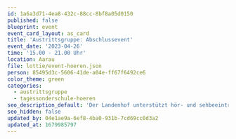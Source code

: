 ```yaml
---
id: 1a6a3d71-4ea8-432c-88cc-8bf8a05d0150
published: false
blueprint: event
event_card_layout: as_card
title: 'Austrittsgruppe: Abschlussevent'
event_date: '2023-04-26'
time: '15.00 - 21.00 Uhr'
location: Aarau
file: lottie/event-hoeren.json
person: 85495d3c-5606-41de-a04e-ff67f6492ce6
color_theme: green
categories:
  - austrittsgruppe
  - tagessonderschule-hoeren
seo_description_default: 'Der Landenhof unterstützt hör- und sehbeeinträchtigte Kinder & Jugendliche in ihrem selbstbestimmten Leben durch Förderung ihrer Fähigkeiten & Entwicklung'
seo_hidden: false
updated_by: 04e1ae9a-6ef8-4ba0-931b-7cd69cc0d3a2
updated_at: 1679985797
---
```

